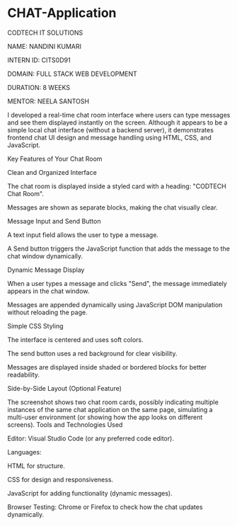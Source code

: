 # CHAT-Application

CODTECH IT SOLUTIONS

NAME: NANDINI KUMARI

INTERN ID: CITS0D91

DOMAIN: FULL STACK WEB DEVELOPMENT

DURATION: 8 WEEKS

MENTOR: NEELA SANTOSH

I developed a real-time chat room interface where users can type messages and see them displayed instantly on the screen. Although it appears to be a simple local chat interface (without a backend server), it demonstrates frontend chat UI design and message handling using HTML, CSS, and JavaScript.

Key Features of Your Chat Room

Clean and Organized Interface

The chat room is displayed inside a styled card with a heading: "CODTECH Chat Room".

Messages are shown as separate blocks, making the chat visually clear.

Message Input and Send Button

A text input field allows the user to type a message.

A Send button triggers the JavaScript function that adds the message to the chat window dynamically.

Dynamic Message Display

When a user types a message and clicks "Send", the message immediately appears in the chat window.

Messages are appended dynamically using JavaScript DOM manipulation without reloading the page.

Simple CSS Styling

The interface is centered and uses soft colors.

The send button uses a red background for clear visibility.

Messages are displayed inside shaded or bordered blocks for better readability.

Side-by-Side Layout (Optional Feature)

The screenshot shows two chat room cards, possibly indicating multiple instances of the same chat application on the same page, simulating a multi-user environment (or showing how the app looks on different screens). Tools and Technologies Used

Editor: Visual Studio Code (or any preferred code editor).

Languages:

HTML for structure.

CSS for design and responsiveness.

JavaScript for adding functionality (dynamic messages).

Browser Testing: Chrome or Firefox to check how the chat updates dynamically.
